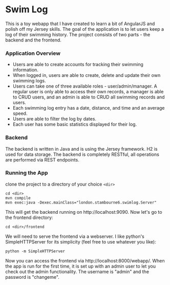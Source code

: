 # Swim Log
This is a toy webapp that I have created to learn a bit of AngularJS and polish off my Jersey skills. The goal of the application is to let users keep a log of their swimming history. The project consists of two parts - the backend and the frontend.

### Application Overview
 - Users are able to create accounts for tracking their swimming information.
 - When logged in, users are able to create, delete and update their own swimming logs.
 - Users can take one of three available roles - user/admin/manager. A regular user is only able to access their own records, a manager is able to CRUD users, and an admin is able to CRUD all swimming records and users.
 - Each swimming log entry has a date, distance, and time and an average speed.
 - Users are able to filter the log by dates.
 - Each user has some basic statistics displayed for their log.

### Backend
The backend is written in Java and is using the Jersey framework. H2 is used for data storage. The backend is completely RESTful, all operations are performed via REST endpoints.

### Running the App
clone the project to a directory of your choice `<dir>`
```
cd <dir>
mvn compile
mvn exec:java -Dexec.mainClass="london.stambourne6.swimlog.Server"
```
This will get the backend running on http://localhost:9090. Now let's go to the frontend directory:
```
cd <dir>/frontend
```
We will need to serve the frontend via a webserver. I like python's SimpleHTTPServer for its simplicity (feel free to use whatever you like):
```
python -m SimpleHTTPServer
```
Now you can access the frontend via http://localhost:8000/webapp/. When the app is run for the first time, it is set up with an admin user to let you check out the admin functionality. The username is "admin" and the password is "changeme".

